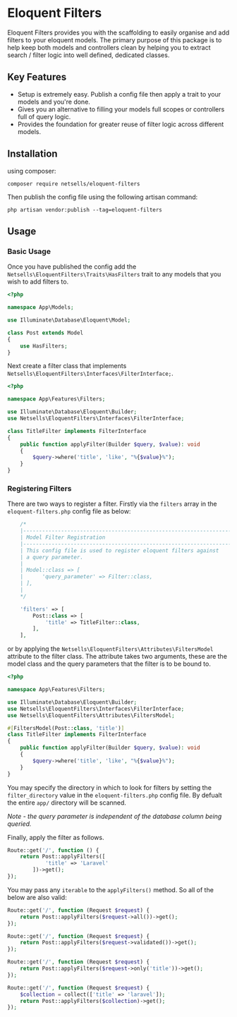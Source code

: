 # Eloquent Filters

Eloquent Filters provides you with the scaffolding to easily organise and add filters to your eloquent models. The primary purpose of this package is to help keep both models and controllers clean by helping you to extract search / filter logic into well defined, dedicated classes.

## Key Features
* Setup is extremely easy. Publish a config file then apply a trait to your models and you're done.
* Gives you an alternative to filling your models full scopes or controllers full of query logic.
* Provides the foundation for greater reuse of filter logic across different models.

## Installation

using composer:

```
composer require netsells/eloquent-filters
```

Then publish the config file using the following artisan command:
```
php artisan vendor:publish --tag=eloquent-filters
```

## Usage

### Basic Usage
Once you have published the config add the `Netsells\EloquentFilters\Traits\HasFilters` trait to any models that you wish to add filters to.

```php
<?php

namespace App\Models;

use Illuminate\Database\Eloquent\Model;

class Post extends Model
{
    use HasFilters;
}
```

Next create a filter class that implements `Netsells\EloquentFilters\Interfaces\FilterInterface;`.

```php
<?php

namespace App\Features\Filters;

use Illuminate\Database\Eloquent\Builder;
use Netsells\EloquentFilters\Interfaces\FilterInterface;

class TitleFilter implements FilterInterface
{
    public function applyFilter(Builder $query, $value): void
    {
        $query->where('title', 'like', "%{$value}%");
    }
}
```

### Registering Filters

There are two ways to register a filter. Firstly via the `filters` array in the `eloquent-filters.php` config file as below:

```php
    /*
    |--------------------------------------------------------------------------
    | Model Filter Registration
    |--------------------------------------------------------------------------
    | This config file is used to register eloquent filters against
    | a query parameter.
    |
    | Model::class => [
    |      'query_parameter' => Filter::class,
    | ],
    |
    */

    'filters' => [
        Post::class => [
            'title' => TitleFilter::class,
        ],
    ],
```

or by applying the `Netsells\EloquentFilters\Attributes\FiltersModel` attribute to the filter class. 
The attribute takes two arguments, these are the model class and the query parameters that the filter is to be bound to.

```php
<?php

namespace App\Features\Filters;

use Illuminate\Database\Eloquent\Builder;
use Netsells\EloquentFilters\Interfaces\FilterInterface;
use Netsells\EloquentFilters\Attributes\FiltersModel;

#[FiltersModel(Post::class, 'title')]
class TitleFilter implements FilterInterface
{
    public function applyFilter(Builder $query, $value): void
    {
        $query->where('title', 'like', "%{$value}%");
    }
}
```

You may specify the directory in which to look for filters by setting the `filter_directory` value in the `eloquent-filters.php` config file. By defualt the entire `app/` directory will be scanned.

*Note - the query parameter is independent of the database column being queried.*

Finally, apply the filter as follows.

```php
Route::get('/', function () {
    return Post::applyFilters([
            'title' => 'Laravel'
        ])->get();
});
```

You may pass any `iterable` to the `applyFilters()` method. So all of the below are also valid:

```php
Route::get('/', function (Request $request) {
    return Post::applyFilters($request->all())->get();
});
```

```php
Route::get('/', function (Request $request) {
    return Post::applyFilters($request->validated())->get();
});
```

```php
Route::get('/', function (Request $request) {
    return Post::applyFilters($request->only('title'))->get();
});
```

```php
Route::get('/', function (Request $request) {
    $collection = collect(['title' => 'laravel']);
    return Post::applyFilters($collection)->get();
});
```
